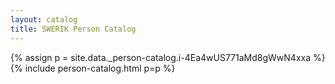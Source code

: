 ```yaml
---
layout: catalog
title: SWERIK Person Catalog
---
```

{% assign p = site.data._person-catalog.i-4Ea4wUS771aMd8gWwN4xxa %}
{% include person-catalog.html p=p %}

